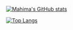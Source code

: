 

<!--
**mahimagoyalx/mahimagoyalx** is a ✨ _special_ ✨ repository because its `README.md` (this file) appears on your GitHub profile.
### Hi there 👋
Here are some ideas to get you started:

- 🔭 I’m currently working on ...
- 🌱 I’m currently learning ...
- 👯 I’m looking to collaborate on ...
- 🤔 I’m looking for help with ...
- 💬 Ask me about ...
- 📫 How to reach me: ...
- 😄 Pronouns: ...
- ⚡ Fun fact: ...
-->

[![Mahima's GitHub stats](https://github-readme-stats.vercel.app/api?username=mahimagoyalx&theme=jolly&include_all_commits=true&layout=compact&show_icons=true&count_private=true)](https://github.com/anuraghazra/github-readme-stats)

[![Top Langs](https://github-readme-stats.vercel.app/api/top-langs/?username=mahimagoyalx&theme=jolly)](https://github.com/anuraghazra/github-readme-stats)


